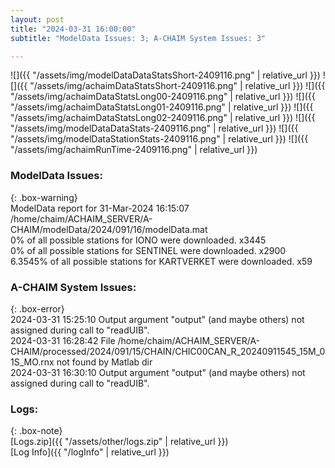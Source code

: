 ```yaml
---
layout: post
title: "2024-03-31 16:00:00"
subtitle: "ModelData Issues: 3; A-CHAIM System Issues: 3"

---
```


![]({{ "/assets/img/modelDataDataStatsShort-2409116.png" | relative_url }})
![]({{ "/assets/img/achaimDataStatsShort-2409116.png" | relative_url }})
![]({{ "/assets/img/achaimDataStatsLong00-2409116.png" | relative_url }})
![]({{ "/assets/img/achaimDataStatsLong01-2409116.png" | relative_url }})
![]({{ "/assets/img/achaimDataStatsLong02-2409116.png" | relative_url }})
![]({{ "/assets/img/modelDataDataStats-2409116.png" | relative_url }})
![]({{ "/assets/img/modelDataStationStats-2409116.png" | relative_url }})
![]({{ "/assets/img/achaimRunTime-2409116.png" | relative_url }})


### ModelData Issues:  
  
{: .box-warning}  
 ModelData report for 31-Mar-2024 16:15:07   
 /home/chaim/ACHAIM_SERVER/A-CHAIM/modelData/2024/091/16/modelData.mat   
 0% of all possible stations for IONO were downloaded. x3445   
 0% of all possible stations for SENTINEL were downloaded. x2900   
 6.3545% of all possible stations for KARTVERKET were downloaded. x59   
  
### A-CHAIM System Issues:  
  
{: .box-error}  
2024-03-31 15:25:10 Output argument "output" (and maybe others) not assigned during call to "readUIB".  
2024-03-31 16:28:42 File /home/chaim/ACHAIM_SERVER/A-CHAIM/processed/2024/091/15/CHAIN/CHIC00CAN_R_20240911545_15M_01S_MO.rnx not found by Matlab dir  
2024-03-31 16:30:10 Output argument "output" (and maybe others) not assigned during call to "readUIB".  

### Logs:  
  
{: .box-note}  
[Logs.zip]({{ "/assets/other/logs.zip" | relative_url }})  
[Log Info]({{ "/logInfo" | relative_url }})  
